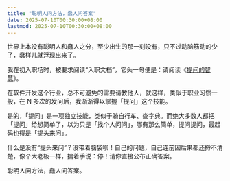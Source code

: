 ```yaml
---
title: "聪明人问方法，蠢人问答案"
date: 2025-07-10T00:30:00+08:00
lastmod: 2025-07-10T00:30:00+08:00
---
```


世界上本没有聪明人和蠢人之分，至少出生的那一刻没有，只不过动脑筋动的少了，蠢样儿就浮现出来了。

<!--more-->

我在初入职场时，被要求阅读“入职文档”，它头一句便是：请阅读《[提问的智慧](https://github.com/ryanhanwu/How-To-Ask-Questions-The-Smart-Way/blob/main/README-zh_CN.md)》。

在软件开发这个行业，总不可避免的需要请教他人，就这样，类似于职业习惯一般，在 N 多次的发问后，我渐渐得以掌握「提问」这个技能。

是的，「提问」是一项独立技能，类似于骑自行车、查字典。而绝大多数人都把「提问」给想简单了，以为只是「找个人问问」，哪有那么简单，提问提问，最起码也得是「提头来问」。

什么是没有“提头来问”？没带着脑袋呗！自己的问题，自己连前因后果都还捋不清楚，像个大老板一样，揣着手说：停！请你直接公布正确答案。

聪明人问方法，蠢人问答案。